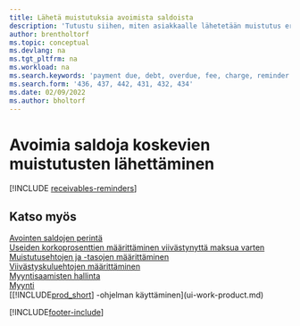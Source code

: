 ```yaml
---
title: Lähetä muistutuksia avoimista saldoista
description: 'Tutustu siihen, miten asiakkaalle lähetetään muistutus erääntyneestä maksusta.  miten maksuun lisätään myöhästymismaksu.'
author: brentholtorf
ms.topic: conceptual
ms.devlang: na
ms.tgt_pltfrm: na
ms.workload: na
ms.search.keywords: 'payment due, debt, overdue, fee, charge, reminder'
ms.search.form: '436, 437, 442, 431, 432, 434'
ms.date: 02/09/2022
ms.author: bholtorf
---
```

# Avoimia saldoja koskevien muistutusten lähettäminen

[!INCLUDE [receivables-reminders](includes/receivables-reminders.md)]

## Katso myös

[Avointen saldojen perintä](receivables-collect-outstanding-balances.md)  
[Useiden korkoprosenttien määrittäminen viivästynyttä maksua varten](finance-how-to-set-up-multiple-interest-rates.md)  
[Muistutusehtojen ja -tasojen määrittäminen](finance-setup-reminders.md)  
[Viivästyskuluehtojen määrittäminen](finance-setup-finance-charges.md)  
[Myyntisaamisten hallinta](receivables-manage-receivables.md)  
[Myynti](sales-manage-sales.md)  
[[!INCLUDE[prod_short](includes/prod_short.md)] -ohjelman käyttäminen](ui-work-product.md)


[!INCLUDE[footer-include](includes/footer-banner.md)]
